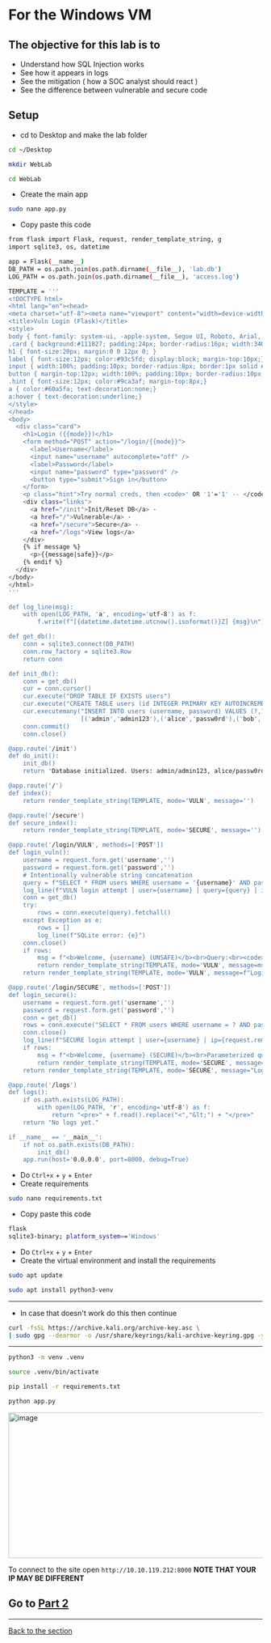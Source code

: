 # For the Windows VM

## The objective for this lab is to
- Understand how SQL Injection works
- See how it appears in logs
- See the mitigation ( how a SOC analyst should react )
- See the difference between vulnerable and secure code

## Setup
- cd to Desktop and make the lab folder
```bash
cd ~/Desktop
```
```bash
mkdir WebLab
```
```bash
cd WebLab
```
- Create the main app
```bash
sudo nano app.py
```
- Copy paste this code
```bash
from flask import Flask, request, render_template_string, g
import sqlite3, os, datetime

app = Flask(__name__)
DB_PATH = os.path.join(os.path.dirname(__file__), 'lab.db')
LOG_PATH = os.path.join(os.path.dirname(__file__), 'access.log')

TEMPLATE = '''
<!DOCTYPE html>
<html lang="en"><head>
<meta charset="utf-8"><meta name="viewport" content="width=device-width, initial-scale=1">
<title>Vuln Login (Flask)</title>
<style>
body { font-family: system-ui, -apple-system, Segoe UI, Roboto, Arial, sans-serif; background:#0b1220; color:#e5e7eb; display:flex; align-items:center; justify-content:center; height:100vh; margin:0;}
.card { background:#111827; padding:24px; border-radius:16px; width:340px; box-shadow:0 10px 30px rgba(0,0,0,.4)}
h1 { font-size:20px; margin:0 0 12px 0; }
label { font-size:12px; color:#93c5fd; display:block; margin-top:10px;}
input { width:100%; padding:10px; border-radius:8px; border:1px solid #374151; background:#0b1220; color:#e5e7eb; }
button { margin-top:12px; width:100%; padding:10px; border-radius:10px; border:0; background:#2563eb; color:white; font-weight:600; cursor:pointer;}
.hint { font-size:12px; color:#9ca3af; margin-top:8px;}
a { color:#60a5fa; text-decoration:none;}
a:hover { text-decoration:underline;}
</style>
</head>
<body>
  <div class="card">
    <h1>Login ({{mode}})</h1>
    <form method="POST" action="/login/{{mode}}">
      <label>Username</label>
      <input name="username" autocomplete="off" />
      <label>Password</label>
      <input name="password" type="password" />
      <button type="submit">Sign in</button>
    </form>
    <p class="hint">Try normal creds, then <code>' OR '1'='1' -- </code></p>
    <div class="links">
      <a href="/init">Init/Reset DB</a> ·
      <a href="/">Vulnerable</a> ·
      <a href="/secure">Secure</a> ·
      <a href="/logs">View logs</a>
    </div>
    {% if message %}
      <p>{{message|safe}}</p>
    {% endif %}
  </div>
</body>
</html>
'''

def log_line(msg):
    with open(LOG_PATH, 'a', encoding='utf-8') as f:
        f.write(f"[{datetime.datetime.utcnow().isoformat()}Z] {msg}\n")

def get_db():
    conn = sqlite3.connect(DB_PATH)
    conn.row_factory = sqlite3.Row
    return conn

def init_db():
    conn = get_db()
    cur = conn.cursor()
    cur.execute("DROP TABLE IF EXISTS users")
    cur.execute("CREATE TABLE users (id INTEGER PRIMARY KEY AUTOINCREMENT, username TEXT UNIQUE, password TEXT)")
    cur.executemany("INSERT INTO users (username, password) VALUES (?,?)",
                    [('admin','admin123'),('alice','passw0rd'),('bob','hunter2')])
    conn.commit()
    conn.close()

@app.route('/init')
def do_init():
    init_db()
    return 'Database initialized. Users: admin/admin123, alice/passw0rd, bob/hunter2'

@app.route('/')
def index():
    return render_template_string(TEMPLATE, mode='VULN', message='')

@app.route('/secure')
def secure_index():
    return render_template_string(TEMPLATE, mode='SECURE', message='')

@app.route('/login/VULN', methods=['POST'])
def login_vuln():
    username = request.form.get('username','')
    password = request.form.get('password','')
    # Intentionally vulnerable string concatenation
    query = f"SELECT * FROM users WHERE username = '{username}' AND password = '{password}';"
    log_line(f"VULN login attempt | user={username} | query={query} | ip={request.remote_addr}")
    conn = get_db()
    try:
        rows = conn.execute(query).fetchall()
    except Exception as e:
        rows = []
        log_line(f"SQLite error: {e}")
    conn.close()
    if rows:
        msg = f"<b>Welcome, {username} (UNSAFE)</b><br>Query:<br><code>{query}</code>"
        return render_template_string(TEMPLATE, mode='VULN', message=msg)
    return render_template_string(TEMPLATE, mode='VULN', message=f"Login failed.<br><code>{query}</code>")

@app.route('/login/SECURE', methods=['POST'])
def login_secure():
    username = request.form.get('username','')
    password = request.form.get('password','')
    conn = get_db()
    rows = conn.execute("SELECT * FROM users WHERE username = ? AND password = ?", (username, password)).fetchall()
    conn.close()
    log_line(f"SECURE login attempt | user={username} | ip={request.remote_addr}")
    if rows:
        msg = f"<b>Welcome, {username} (SECURE)</b><br>Parameterized query used."
        return render_template_string(TEMPLATE, mode='SECURE', message=msg)
    return render_template_string(TEMPLATE, mode='SECURE', message="Login failed (SECURE).")

@app.route('/logs')
def logs():
    if os.path.exists(LOG_PATH):
        with open(LOG_PATH, 'r', encoding='utf-8') as f:
            return "<pre>" + f.read().replace("<","&lt;") + "</pre>"
    return "No logs yet."

if __name__ == '__main__':
    if not os.path.exists(DB_PATH):
        init_db()
    app.run(host='0.0.0.0', port=8000, debug=True)
```
- Do `Ctrl+x` + `y` + `Enter`
- Create requirements
```bash
sudo nano requirements.txt
```
- Copy paste this code
```bash
flask
sqlite3-binary; platform_system=='Windows'
```
- Do `Ctrl+x` + `y` + `Enter`
- Create the virtual environment and install the requirements
```bash
sudo apt update
```
```bash
sudo apt install python3-venv
```

---

- In case that doesn't work do this then continue

```bash
curl -fsSL https://archive.kali.org/archive-key.asc \
| sudo gpg --dearmor -o /usr/share/keyrings/kali-archive-keyring.gpg -y
```

---

```bash
python3 -m venv .venv
```
```bash
source .venv/bin/activate
```
```bash
pip install -r requirements.txt
```
```bash
python app.py
```

<img width="660" height="288" alt="image" src="https://github.com/user-attachments/assets/5cd1297e-f75d-4124-b7b4-86bb1ca403bf" />

To connect to the site open ``http://10.10.119.212:8000`` **NOTE THAT YOUR IP MAY BE DIFFERENT**

## Go to [Part 2](/courseFiles/Section_06-webSecurity/webLabPart2.md)

---
[Back to the section](/courseFiles/Section_06-webSecurity/webSecurity.md)
